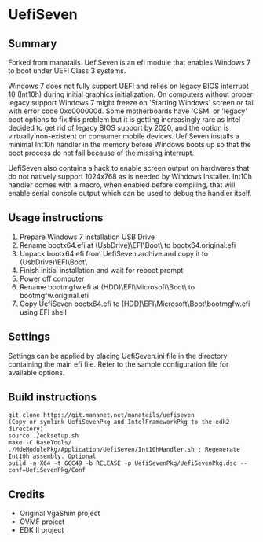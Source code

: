 # UefiSeven
## Summary
Forked from manatails.
UefiSeven is an efi module that enables Windows 7 to boot under UEFI Class 3 systems.

Windows 7 does not fully support UEFI and relies on legacy BIOS interrupt 10 (Int10h) during initial graphics initialization.
On computers without proper legacy support Windows 7 might freeze on 'Starting Windows' screen or fail with error code 0xc000000d.
Some motherboards have 'CSM' or 'legacy' boot options to fix this problem but it is getting increasingly rare as Intel decided to get rid of legacy BIOS support by 2020, and the option is virtually non-existent on consumer mobile devices.
UefiSeven installs a minimal Int10h handler in the memory before Windows boots up so that the boot process do not fail because of the missing interrupt.

UefiSeven also contains a hack to enable screen output on hardwares that do not natively support 1024x768 as is needed by Windows Installer.
Int10h handler comes with a macro, when enabled before compiling, that will enable serial console output which can be used to debug the handler itself.

## Usage instructions
1. Prepare Windows 7 installation USB Drive
2. Rename bootx64.efi at (UsbDrive)\EFI\Boot\ to bootx64.original.efi
3. Unpack bootx64.efi from UefiSeven archive and copy it to (UsbDrive)\EFI\Boot\
4. Finish initial installation and wait for reboot prompt
5. Power off computer
6. Rename bootmgfw.efi at (HDD)\EFI\Microsoft\Boot\ to bootmgfw.original.efi
7. Copy UefiSeven bootx64.efi to (HDD)\EFI\Microsoft\Boot\bootmgfw.efi using EFI shell

## Settings
Settings can be applied by placing UefiSeven.ini file in the directory containing the main efi file.
Refer to the sample configuration file for available options.

## Build instructions
    git clone https://git.mananet.net/manatails/uefiseven
    (Copy or symlink UefiSevenPkg and IntelFrameworkPkg to the edk2 directory)
    source ./edksetup.sh
    make -C BaseTools/
    ./MdeModulePkg/Application/UefiSeven/Int10hHandler.sh ; Regenerate Int10h assembly. Optional
    build -a X64 -t GCC49 -b RELEASE -p UefiSevenPkg/UefiSevenPkg.dsc --conf=UefiSevenPkg/Conf
    
## Credits
* Original VgaShim project
* OVMF project
* EDK II project
